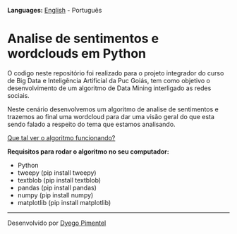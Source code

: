 **Languages:** [English](README.md) - Português

# Analise de sentimentos e wordclouds em Python

O codigo neste repositório foi realizado para o projeto integrador do curso de Big Data e Inteligência Artificial da Puc Goiás,
tem como objetivo o desenvolvimento de um algoritmo de Data Mining interligado as redes sociais.

Neste cenário desenvolvemos um algoritmo de analise de sentimentos e trazemos ao final uma wordcloud para dar uma visão geral do que esta sendo falado
 a respeito do tema que estamos analisando.
 
 [Que tal ver o algoritmo funcionando?](https://www.youtube.com/watch?v=uoFLRhuSow8)
 

**Requisitos para rodar o algoritmo no seu computador:**
- Python
- tweepy (pip install tweepy)
- textblob (pip install textblob)
- pandas (pip install pandas)
- numpy (pip install numpy)
- matplotlib (pip install matplotlib)




---
Desenvolvido por [Dyego Pimentel](https://www.linkedin.com/in/dyegopimentel/)
